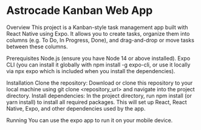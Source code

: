 ﻿# Astrocade Kanban Web App
Overview
This project is a Kanban-style task management app built with React Native using Expo. It allows you to create tasks, organize them into columns (e.g. To Do, In Progress, Done), and drag-and-drop or move tasks between these columns.

Prerequisites
Node.js (ensure you have Node 14 or above installed).
Expo CLI (you can install it globally with npm install -g expo-cli, or use it locally via npx expo which is included when you install the dependencies).

Installation
Clone the repository: Download or clone this repository to your local machine using git clone <repository_url> and navigate into the project directory.
Install dependencies: In the project directory, run npm install (or yarn install) to install all required packages. This will set up React, React Native, Expo, and other dependencies used by the app.

Running
You can use the expo app to run it on your mobile device.
